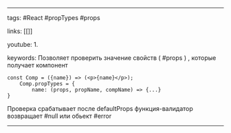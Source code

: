 ____

tags: #React #propTypes #props

links: [[]]

youtube: 
1. 

keywords:
Позволяет проверить значение свойств ( #props ) , которые получает компонент
~~~
const Comp = ({name}) => (<p>{name}</p>);
	Comp.propTypes = {
		name: (props, propName, compName) => {...}
}
~~~

Проверка срабатывает после defaultProps
функция-валидатор возвращает #null или обьект #error 
_____

